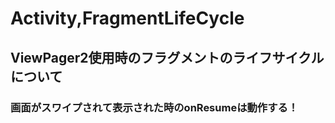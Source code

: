 # Activity,FragmentLifeCycle

## ViewPager2使用時のフラグメントのライフサイクルについて

### 画面がスワイプされて表示された時のonResumeは動作する！
